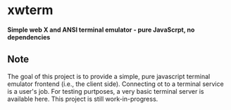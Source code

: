 # xwterm
**Simple web X and ANSI terminal emulator - pure JavaScrpt, no dependencies**   

## Note
The goal of this project is to provide a simple, pure javascript terminal emulator frontend (i.e., the client side). Connecting ot to a terminal service is a user's job. For testing purtposes, a very basic terminal server is available here.
This project is still work-in-progress.

